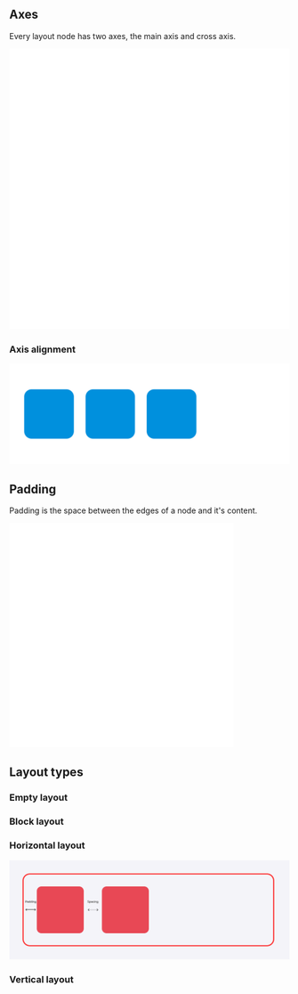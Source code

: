 
## Axes
Every layout node has two axes, the main axis and cross axis.

![](./art/axes.svg)

### Axis alignment
![](./art/alignment.svg)

## Padding
Padding is the space between the edges of a node and it's content.

![](./art/padding.png)

## Layout types

### Empty layout
### Block layout
### Horizontal layout
![](./art/horizontal-layout.svg)

### Vertical layout